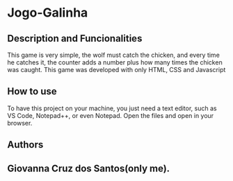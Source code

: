<h1>Jogo-Galinha</h1>

<h2>Description and Funcionalities</h2>
 This game is very simple, the wolf must catch the chicken, and every time he catches it, 
 the counter adds a number plus how many times the chicken was caught. This game was 
 developed with only HTML, CSS and Javascript

<h2>How to use</h2>
To have this project on your machine, you just need a text editor, such as VS Code, Notepad++, or even Notepad. Open the files and open in your browser.

<h2>Authors<h2>
Giovanna Cruz dos Santos(only me).
